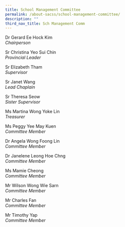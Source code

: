 ```yaml
---
title: School Management Committee
permalink: /about-sacss/school-management-committee/
description: ""
third_nav_title: Sch Management Comm
---
```




Dr Gerard Ee Hock Kim  
_Chairperson_

Sr Christina Yeo Sui Chin  
_Provincial Leader_ 

Sr Elizabeth Tham  
_Supervisor_

Sr Janet Wang  
_Lead Chaplain_

Sr Theresa Seow  
_Sister Supervisor_

Ms Martina Wong Yoke Lin  
_Treasurer_

Ms Peggy Yee May Kuen  
_Committee Member_

Dr Angela Wong Foong Lin  
_Committee Member_

Dr Janelene Leong Hoe Chng  
_Committee Member_

Ms Mamie Cheong  
_Committee Member_

Mr Wilson Wong Wie Sarn  
_Committee Member_

Mr Charles Fan  
_Committee Member_

Mr Timothy Yap  
_Committee Member_